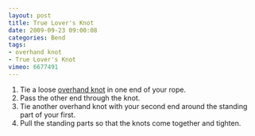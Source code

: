 ```yaml
---
layout: post
title: True Lover's Knot
date: 2009-09-23 09:00:08
categories: Bend
tags:
- overhand knot
- True Lover's Knot
vimeo: 6677491
---
```


1. Tie a loose <a href="http://existentialmedia.org/knots/knot/overhand-knot">overhand knot</a> in one end of your rope.
1. Pass the other end through the knot.
1. Tie another overhand knot with your second end around the standing part of your first.
1. Pull the standing parts so that the knots come together and tighten.

